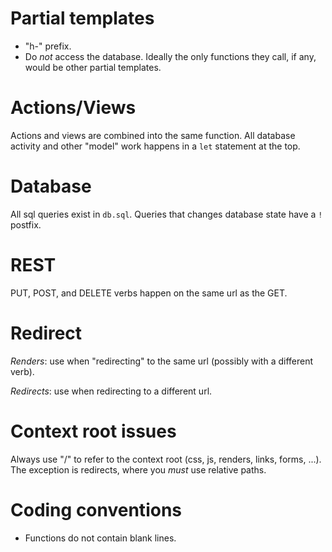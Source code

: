 # Partial templates

- "h-" prefix.
- Do *not* access the database. Ideally the only functions they call, if
any, would be other partial templates.

# Actions/Views

Actions and views are combined into the same function. All database
activity and other "model" work happens in a `let` statement at the top.

# Database

All sql queries exist in `db.sql`. Queries that changes database state
have a `!` postfix.

# REST

PUT, POST, and DELETE verbs happen on the same url as the GET.

# Redirect

*Renders*: use when "redirecting" to the same url (possibly with a
different verb).

*Redirects*: use when redirecting to a different url.

# Context root issues

Always use "/" to refer to the context root (css, js, renders, links,
forms, ...). The exception is redirects, where you *must* use relative
paths.

# Coding conventions

- Functions do not contain blank lines.
